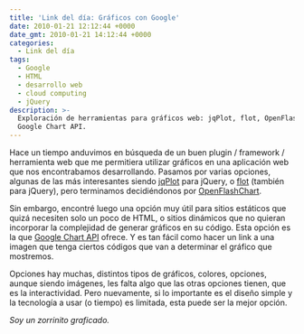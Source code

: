 ```yaml
---
title: 'Link del día: Gráficos con Google'
date: 2010-01-21 12:12:44 +0000
date_gmt: 2010-01-21 14:12:44 +0000
categories:
  - Link del día
tags:
  - Google
  - HTML
  - desarrollo web
  - cloud computing
  - jQuery
description: >-
  Exploración de herramientas para gráficos web: jqPlot, flot, OpenFlashChart,
  Google Chart API.
---
```



Hace un tiempo anduvimos en búsqueda de un buen plugin / framework / herramienta web que me permitiera utilizar gráficos en una aplicación web que nos encontrabamos desarrollando. Pasamos por varias opciones, algunas de las más interesantes siendo [jqPlot](http://www.jqplot.com/) para jQuery, o [flot](http://code.google.com/p/flot/) (también para jQuery), pero terminamos decidiéndonos por [OpenFlashChart](http://teethgrinder.co.uk/open-flash-chart/).

Sin embargo, encontré luego una opción muy útil para sitios estáticos que quizá necesiten solo un poco de HTML, o sitios dinámicos que no quieran incorporar la complejidad de generar gráficos en su código. Esta opción es la que [Google Chart API](http://code.google.com/apis/chart/) ofrece. Y es tan fácil como hacer un link a una imagen que tenga ciertos códigos que van a determinar el gráfico que mostremos.

Opciones hay muchas, distintos tipos de gráficos, colores, opciones, aunque siendo imágenes, les falta algo que las otras opciones tienen, que es la interactividad. Pero nuevamente, si lo importante es el diseño simple y la tecnología a usar (o tiempo) es limitada, esta puede ser la mejor opción.

_Soy un zorrinito graficado._
